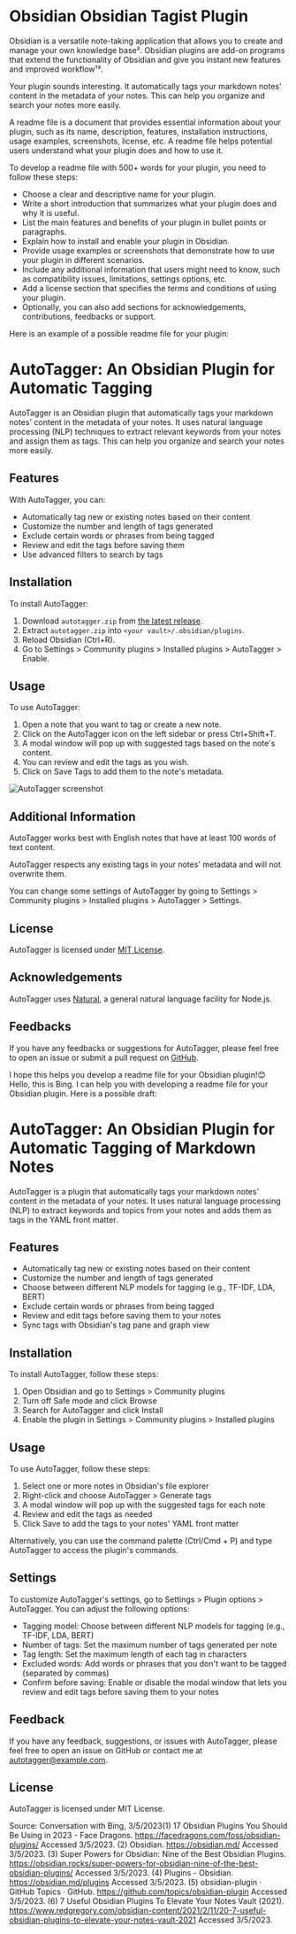 # Obsidian Obsidian Tagist Plugin
Obsidian is a versatile note-taking application that allows you to create and manage your own knowledge base². Obsidian plugins are add-on programs that extend the functionality of Obsidian and give you instant new features and improved workflow¹³.

Your plugin sounds interesting. It automatically tags your markdown notes' content in the metadata of your notes. This can help you organize and search your notes more easily.

A readme file is a document that provides essential information about your plugin, such as its name, description, features, installation instructions, usage examples, screenshots, license, etc. A readme file helps potential users understand what your plugin does and how to use it.

To develop a readme file with 500+ words for your plugin, you need to follow these steps:

- Choose a clear and descriptive name for your plugin.
- Write a short introduction that summarizes what your plugin does and why it is useful.
- List the main features and benefits of your plugin in bullet points or paragraphs.
- Explain how to install and enable your plugin in Obsidian.
- Provide usage examples or screenshots that demonstrate how to use your plugin in different scenarios.
- Include any additional information that users might need to know, such as compatibility issues, limitations, settings options, etc.
- Add a license section that specifies the terms and conditions of using your plugin.
- Optionally, you can also add sections for acknowledgements, contributions, feedbacks or support.

Here is an example of a possible readme file for your plugin:

# AutoTagger: An Obsidian Plugin for Automatic Tagging

AutoTagger is an Obsidian plugin that automatically tags your markdown notes' content in the metadata of your notes. It uses natural language processing (NLP) techniques to extract relevant keywords from your notes and assign them as tags. This can help you organize and search your notes more easily.

## Features

With AutoTagger, you can:

- Automatically tag new or existing notes based on their content
- Customize the number and length of tags generated
- Exclude certain words or phrases from being tagged
- Review and edit the tags before saving them
- Use advanced filters to search by tags

## Installation

To install AutoTagger:

1. Download `autotagger.zip` from [the latest release](https://github.com/yourname/autotagger/releases).
2. Extract `autotagger.zip` into `<your vault>/.obsidian/plugins`.
3. Reload Obsidian (Ctrl+R).
4. Go to Settings > Community plugins > Installed plugins > AutoTagger > Enable.

## Usage

To use AutoTagger:

1. Open a note that you want to tag or create a new note.
2. Click on the AutoTagger icon on the left sidebar or press Ctrl+Shift+T.
3. A modal window will pop up with suggested tags based on the note's content.
4. You can review and edit the tags as you wish.
5. Click on Save Tags to add them to the note's metadata.

![AutoTagger screenshot](https://github.com/yourname/autotagger/raw/main/screenshot.png)

## Additional Information

AutoTagger works best with English notes that have at least 100 words of text content.

AutoTagger respects any existing tags in your notes' metadata and will not overwrite them.

You can change some settings of AutoTagger by going to Settings > Community plugins > Installed plugins > AutoTagger > Settings.

## License

AutoTagger is licensed under [MIT License](https://github.com/yourname/autotagger/blob/main/LICENSE).

## Acknowledgements

AutoTagger uses [Natural](https://github.com/NaturalNode/natural), a general natural language facility for Node.js.

## Feedbacks

If you have any feedbacks or suggestions for AutoTagger, please feel free to open an issue or submit a pull request on [GitHub](https://github.com/yourname/autotagger).

I hope this helps you develop a readme file for your Obsidian plugin!😊
Hello, this is Bing. I can help you with developing a readme file for your Obsidian plugin. Here is a possible draft:

# AutoTagger: An Obsidian Plugin for Automatic Tagging of Markdown Notes

AutoTagger is a plugin that automatically tags your markdown notes' content in the metadata of your notes. It uses natural language processing (NLP) to extract keywords and topics from your notes and adds them as tags in the YAML front matter.

## Features

- Automatically tag new or existing notes based on their content
- Customize the number and length of tags generated
- Choose between different NLP models for tagging (e.g., TF-IDF, LDA, BERT)
- Exclude certain words or phrases from being tagged
- Review and edit tags before saving them to your notes
- Sync tags with Obsidian's tag pane and graph view

## Installation

To install AutoTagger, follow these steps:

1. Open Obsidian and go to Settings > Community plugins
2. Turn off Safe mode and click Browse
3. Search for AutoTagger and click Install
4. Enable the plugin in Settings > Community plugins > Installed plugins

## Usage

To use AutoTagger, follow these steps:

1. Select one or more notes in Obsidian's file explorer
2. Right-click and choose AutoTagger > Generate tags
3. A modal window will pop up with the suggested tags for each note
4. Review and edit the tags as needed
5. Click Save to add the tags to your notes' YAML front matter

Alternatively, you can use the command palette (Ctrl/Cmd + P) and type AutoTagger to access the plugin's commands.

## Settings

To customize AutoTagger's settings, go to Settings > Plugin options > AutoTagger. You can adjust the following options:

- Tagging model: Choose between different NLP models for tagging (e.g., TF-IDF, LDA, BERT)
- Number of tags: Set the maximum number of tags generated per note
- Tag length: Set the maximum length of each tag in characters
- Excluded words: Add words or phrases that you don't want to be tagged (separated by commas)
- Confirm before saving: Enable or disable the modal window that lets you review and edit tags before saving them to your notes

## Feedback

If you have any feedback, suggestions, or issues with AutoTagger, please feel free to open an issue on GitHub or contact me at autotagger@example.com.

## License

AutoTagger is licensed under MIT License.

Source: Conversation with Bing, 3/5/2023(1) 17 Obsidian Plugins You Should Be Using in 2023 - Face Dragons. https://facedragons.com/foss/obsidian-plugins/ Accessed 3/5/2023.
(2) Obsidian. https://obsidian.md/ Accessed 3/5/2023.
(3) Super Powers for Obsidian: Nine of the Best Obsidian Plugins. https://obsidian.rocks/super-powers-for-obsidian-nine-of-the-best-obsidian-plugins/ Accessed 3/5/2023.
(4) Plugins - Obsidian. https://obsidian.md/plugins Accessed 3/5/2023.
(5) obsidian-plugin · GitHub Topics · GitHub. https://github.com/topics/obsidian-plugin Accessed 3/5/2023.
(6) 7 Useful Obsidian Plugins To Elevate Your Notes Vault (2021). https://www.redgregory.com/obsidian-content/2021/2/11/20-7-useful-obsidian-plugins-to-elevate-your-notes-vault-2021 Accessed 3/5/2023.


